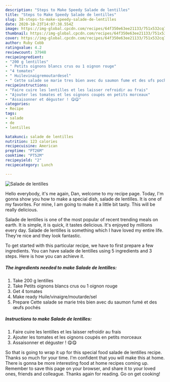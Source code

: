```yaml
---
description: "Steps to Make Speedy Salade de lentilles"
title: "Steps to Make Speedy Salade de lentilles"
slug: 38-steps-to-make-speedy-salade-de-lentilles
date: 2020-10-23T14:07:38.554Z
image: https://img-global.cpcdn.com/recipes/64f350e63ee21133/751x532cq70/salade-de-lentilles-photo-principale-de-la-recette.jpg
thumbnail: https://img-global.cpcdn.com/recipes/64f350e63ee21133/751x532cq70/salade-de-lentilles-photo-principale-de-la-recette.jpg
cover: https://img-global.cpcdn.com/recipes/64f350e63ee21133/751x532cq70/salade-de-lentilles-photo-principale-de-la-recette.jpg
author: Ruby Cobb
ratingvalue: 4.2
reviewcount: 37948
recipeingredient:
- "200 g lentilles"
- " Petits oignons blancs crus ou 1 oignon rouge"
- "4 tomates"
- " Huilevinaigremoutardesel"
- " Cette salade se marie tres bien avec du saumon fume et des ufs poches"
recipeinstructions:
- "Faire cuire les lentilles et les laisser refroidir au frais"
- "Ajouter les tomates et les oignons coupés en petits morceaux"
- "Assaisonner et déguster ! 😋😋"
categories:
- Recipe
tags:
- salade
- de
- lentilles

katakunci: salade de lentilles 
nutrition: 123 calories
recipecuisine: American
preptime: "PT26M"
cooktime: "PT52M"
recipeyield: "2"
recipecategory: Lunch

---
```



![Salade de lentilles](https://img-global.cpcdn.com/recipes/64f350e63ee21133/751x532cq70/salade-de-lentilles-photo-principale-de-la-recette.jpg)

Hello everybody, it's me again, Dan, welcome to my recipe page. Today, I'm gonna show you how to make a special dish, salade de lentilles. It is one of my favorites. For mine, I am going to make it a little bit tasty. This will be really delicious.



Salade de lentilles is one of the most popular of recent trending meals on earth. It is simple, it is quick, it tastes delicious. It's enjoyed by millions every day. Salade de lentilles is something which I have loved my entire life. They're nice and they look fantastic.


To get started with this particular recipe, we have to first prepare a few ingredients. You can have salade de lentilles using 5 ingredients and 3 steps. Here is how you can achieve it.

<!--inarticleads1-->

##### The ingredients needed to make Salade de lentilles:

1. Take 200 g lentilles
1. Take  Petits oignons blancs crus ou 1 oignon rouge
1. Get 4 tomates
1. Make ready  Huile/vinaigre/moutarde/sel
1. Prepare  Cette salade se marie très bien avec du saumon fumé et des œufs pochés




<!--inarticleads2-->

##### Instructions to make Salade de lentilles:

1. Faire cuire les lentilles et les laisser refroidir au frais
1. Ajouter les tomates et les oignons coupés en petits morceaux
1. Assaisonner et déguster ! 😋😋




So that is going to wrap it up for this special food salade de lentilles recipe. Thanks so much for your time. I'm confident that you will make this at home. There is gonna be more interesting food at home recipes coming up. Remember to save this page on your browser, and share it to your loved ones, friends and colleague. Thanks again for reading. Go on get cooking!
